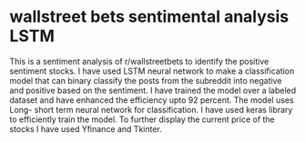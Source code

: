 # wallstreet bets sentimental analysis LSTM
 This is a sentiment analysis of r/wallstreetbets to identify the positive sentiment stocks. I have used LSTM neural network to make a classification model that can binary classify the posts from the subreddit into negative and positive based on the sentiment.
 I have trained the model over a labeled dataset and have enhanced the efficiency upto 92 percent.
 The model uses Long- short term neural network for classification.
 I have used keras library to efficiently train the model.
 To further display the current price of the stocks I have used Yfinance and Tkinter.
